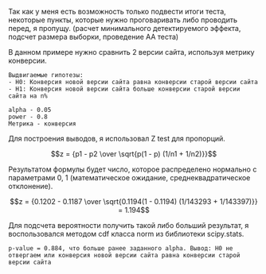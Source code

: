 Так как у меня есть возможность только подвести итоги теста, некоторые пункты, которые нужно проговаривать либо проводить перед, я пропущу. (расчет минимального детектируемого эффекта, подсчет размера выборки, проведение АА теста)

В данном примере нужно сравнить 2 версии сайта, используя метрику конверсии.

```
Выдвигаемые гипотезы:
- H0: Конверсия новой версии сайта равна конверсии старой версии сайта
- H1: Конверсия новой версии сайта больше конверсии старой версии сайта на n%

alpha - 0.05
power - 0.8
Метрика - конверсия
```

Для построения выводов, я использовал Z test для пропорций.

$$z = {p1 - p2 \over \sqrt{p(1 - p) (1/n1 + 1/n2)}}$$

Результатом формулы будет число, которое распределено нормально с параметрами 0, 1 (математическое ожидание, среднеквадратическое отклонение).

$$z = {0.1202 - 0.1187 \over \sqrt{0.1194(1 - 0.1194) (1/143293 + 1/143397)}} = 1.194$$

Для подсчета вероятности получить такой либо больший результат, я воспользовался методом cdf класса norm из библиотеки scipy.stats.

```
p-value = 0.884, что больше ранее заданного alpha. Вывод: H0 не отвергаем или конверсия новой версии сайта равна конверсии старой версии сайта
```